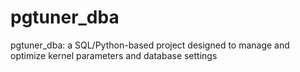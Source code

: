 # pgtuner_dba
pgtuner_dba: a SQL/Python-based project designed to manage and optimize  kernel parameters and database settings

